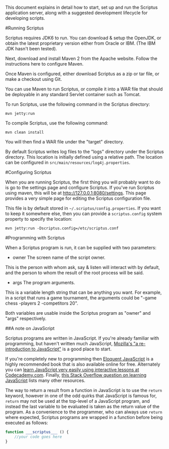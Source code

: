 This document explains in detail how to start, set up and run the Scriptus application server, along with a suggested development lifecycle for developing scripts.

#Running Scriptus

Scriptus requires JDK6 to run. You can download & setup the OpenJDK, or obtain the latest proprietary version either from Oracle or IBM. (The IBM JDK hasn't been tested).

Next, download and install Maven 2 from the Apache website. Follow the instructions here to configure Maven.

Once Maven is configured,  either download Scriptus as a zip or tar file, or make a checkout using Git.

You can use Maven to run Scriptus, or compile it into a WAR file that should be deployable in any standard Servlet container such as Tomcat.

To run Scriptus, use the following command in the Scriptus directory:

`mvn jetty:run`

To compile Scriptus, use the following command:

`mvn clean install`

You will then find a WAR file under the "target" directory.

By default Scriptus writes log files to the "logs" directory under the Scriptus directory. This location is initially defined using a relative path. The location can be configured in `src/main/resources/log4j.properties`.

#Configuring Scriptus

When you are running Scriptus, the first thing you will probably want to do is go to the settings page and configure Scriptus. If you've run Scriptus using maven, this will be at http://127.0.0.1:8080/settings. This page provides a very simple page for editing the Scriptus configuration file.

This file is by default stored in `~/.scriptus/config.properties`. If you want to keep it somewhere else, then you can provide a `scriptus.config` system property to specify the location:

`mvn jetty:run -Dscriptus.config=/etc/scriptus.conf`

#Programming with Scriptus

When a Scriptus program is run, it can be supplied with two parameters:

 - owner The screen name of the script owner. 
 
This is the person with whom ask, say & listen will interact with by default, and the person to whom the result of the root process will be said.

 - args The program arguments.
 
 This is a variable length string that can be anything you want. For example, in a script that runs a game tournament, the arguments could be "-game chess -players 2 -competitors 20".
 
Both variables are usable inside the Scriptus program as "owner" and "args" respectively.

##A note on JavaScript

Scriptus programs are written in JavaScript. If you're already familiar with programming, but haven't written much JavaScript, [Mozilla's "a re-introduction to JavaScript"](https://developer.mozilla.org/en/A_re-introduction_to_JavaScript) is a good place to start.

If you're completely new to programming then [Eloquent JavaScript](http://eloquentJavaScript.net/) is a highly recommended book that is also available online for free. Alternately you can [learn JavaScript very easily using interactive lessons at Codecademy.com](http://www.codecademy.com/). Finally, [this Stack Overflow question on learning JavaScript](http://stackoverflow.com/questions/11246/best-resources-to-learn-JavaScript) lists many other resources.

The way to return a result from a function in JavaScript is to use the `return` keyword, however in one of the odd quirks that JavaScript is famous for, `return` may not be used at the top-level of a JavaScript program, and instead the last variable to be evaluated is taken as the return value of the program. As a convenience to the programmer, who can always use `return` where expected, Scriptus programs are wrapped in a function before being executed as follows:

```JavaScript
function ___scriptus___ () {
	//your code goes here
}
```



